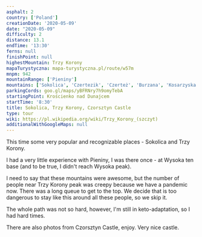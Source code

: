 ```yaml
---
asphalt: 2
country: ['Poland']
creationDate: '2020-05-09'
date: "2020-05-09"
difficulty: 2
distance: 13.1
endTime: '13:30'
ferns: null
finishPoint: null
highestMountain: Trzy Korony
mapaTurystyczna: mapa-turystyczna.pl/route/w57m
mnpm: 942
mountainRange: ['Pieniny']
mountains: ['Sokolica', 'Czertezik', 'Czerteż', 'Burzana', 'Kosarzyska']
parkingCords: goo.gl/maps/yBFRNry7h9omyTebA
startingPoint: Krościenko nad Dunajcem
startTime: '8:30'
title: Sokolica, Trzy Korony, Czorsztyn Castle
type: tour
wiki: https://pl.wikipedia.org/wiki/Trzy_Korony_(szczyt)
additionalWithGoogleMaps: null
---
```


This time some very popular and recognizable places - Sokolica and Trzy Korony.

I had a very little experience with Pieniny, I was there once - at Wysoka ten base (and to be true, I didn't reach Wysoka peak).

I need to say that these mountains were awesome, but the number of people near Trzy Korony peak was creepy because we have a pandemic now. There was a long queue to get to the top. We decide that is too dangerous to stay like this around all these people, so we skip it.

The whole path was not so hard, however, I'm still in keto-adaptation, so I had hard times.

There are also photos from Czorsztyn Castle, enjoy. Very nice castle.
